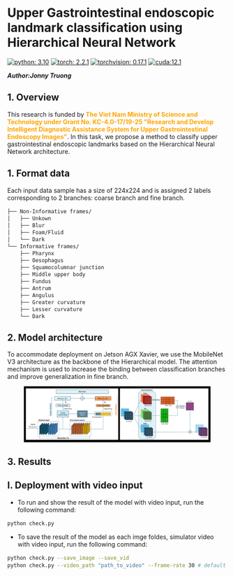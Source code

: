 # Upper Gastrointestinal endoscopic landmark classification using Hierarchical Neural Network
[![python: 3.10](https://img.shields.io/badge/python-3.10-yellow)](https://www.python.org/downloads/release/python-3100/)
[![torch: 2.2.1](https://img.shields.io/badge/torch-2.2.1-blue)](https://pytorch.org/get-started/previous-versions/)
[![torchvision: 0.17.1](https://img.shields.io/badge/torchvision-0.17.1-blue)](hhttps://pytorch.org/get-started/previous-versions/)
[![cuda:12.1](https://img.shields.io/badge/cuda-12.1-green)](https://developer.nvidia.com/cuda-12.1-download-archive)

***Author:Jonny Truong***
## 1. Overview
This research is funded by <span style="color:orange;"><b>The Viet Nam Ministry of Science and Technology under
Grant No. KC-4.0-17/19-25 "Research and Develop Intelligent Diagnostic Assistance
System for Upper Gastrointestinal Endoscopy Images"</b></span>. In this task, we propose a method to classify upper gastrointestinal endoscopic landmarks based on the Hierarchical Neural Network architecture.

## 1. Format data
Each input data sample has a size of 224x224 and is assigned 2 labels corresponding to 2 branches: coarse branch and fine branch.

    
    ├── Non-Informative frames/            
    │   ├── Unkown        
    │   ├── Blur     
    │   ├── Foam/Fluid 
    │   └── Dark
    └── Informative frames/
        ├── Pharynx        
        ├── Oesophagus     
        ├── Squamocolumnar junction
        ├── Middle upper body
        ├── Fundus
        ├── Antrum
        ├── Angulus
        ├── Greater curvature
        ├── Lesser curvature
        └── Dark
## 2. Model architecture
To accommodate deployment on Jetson AGX Xavier, we use the MobileNet V3 architecture as the backbone of the Hierarchical model. The attention mechanism is used to increase the binding between classification branches and improve generalization in fine branch.
<p align="center"> <img src="image/model_art/model_architecture.png" alt="landing graphic" width="85%"/></p>

## 3. Results
## I. Deployment with video input
- To run and show the result of the model with video input, run the following command:
```bash
python check.py
```
- To save the result of the model as each imge foldes, simulator video with video input, run the following command:
```bash
python check.py --save_image --save_vid
python check.py --video_path "path_to_video" --frame-rate 30 # default frame rate 20
```



